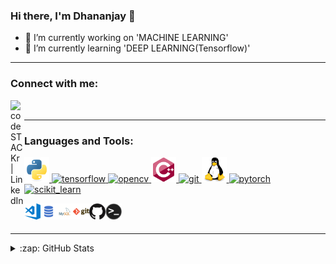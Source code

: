 ### Hi there, I'm Dhananjay 👋

- 🔭 I’m currently working on 'MACHINE LEARNING'
- 🌱 I’m currently learning 'DEEP LEARNING(Tensorflow)'

---

### Connect with me:

[<img align="left" alt="codeSTACKr | LinkedIn" width="22px" src="https://cdn.jsdelivr.net/npm/simple-icons@v3/icons/linkedin.svg" />][linkedin]

<br />

---

### Languages and Tools:

<p align="left"> 
    <a href="https://www.python.org" target="_blank"> 
        <img src="https://raw.githubusercontent.com/devicons/devicon/master/icons/python/python-original.svg" alt="python" width="40" height="40"/> 
    </a> 
    <a href="https://www.tensorflow.org" target="_blank"> 
        <img src="https://www.vectorlogo.zone/logos/tensorflow/tensorflow-icon.svg" alt="tensorflow" width="40" height="40"/> 
    </a> 
    <a href="https://opencv.org/" target="_blank"> 
        <img src="https://www.vectorlogo.zone/logos/opencv/opencv-icon.svg" alt="opencv" width="40" height="40"/> 
    </a> 
    <a href="https://www.w3schools.com/cpp/" target="_blank"> 
        <img src="https://raw.githubusercontent.com/devicons/devicon/master/icons/cplusplus/cplusplus-original.svg" alt="cplusplus" width="40" height="40"/> 
    </a> 
    <a href="https://git-scm.com/" target="_blank"> 
        <img src="https://www.vectorlogo.zone/logos/git-scm/git-scm-icon.svg" alt="git" width="40" height="40"/> 
    </a> 
    <a href="https://www.linux.org/" target="_blank"> 
        <img src="https://raw.githubusercontent.com/devicons/devicon/master/icons/linux/linux-original.svg" alt="linux" width="40" height="40"/>
    </a> 
    <a href="https://pytorch.org/" target="_blank"> 
        <img src="https://www.vectorlogo.zone/logos/pytorch/pytorch-icon.svg" alt="pytorch" width="40" height="40"/> 
    </a> 
    <a href="https://scikit-learn.org/" target="_blank"> 
        <img src="https://upload.wikimedia.org/wikipedia/commons/0/05/Scikit_learn_logo_small.svg" alt="scikit_learn" width="40" height="40"/> 
    </a> 
</p>

[<img align="left" alt="Visual Studio Code" width="26px" src="https://raw.githubusercontent.com/github/explore/80688e429a7d4ef2fca1e82350fe8e3517d3494d/topics/visual-studio-code/visual-studio-code.png" />][githubdhanu]
[<img align="left" alt="SQL" width="26px" src="https://raw.githubusercontent.com/github/explore/80688e429a7d4ef2fca1e82350fe8e3517d3494d/topics/sql/sql.png" />][githubdhanu]
[<img align="left" alt="MySQL" width="26px" src="https://raw.githubusercontent.com/github/explore/80688e429a7d4ef2fca1e82350fe8e3517d3494d/topics/mysql/mysql.png" />][githubdhanu]
[<img align="left" alt="Git" width="26px" src="https://raw.githubusercontent.com/github/explore/80688e429a7d4ef2fca1e82350fe8e3517d3494d/topics/git/git.png" />][githubdhanu]
[<img align="left" alt="GitHub" width="26px" src="https://raw.githubusercontent.com/github/explore/78df643247d429f6cc873026c0622819ad797942/topics/github/github.png" />][githubdhanu]
[<img align="left" alt="Terminal" width="26px" src="https://raw.githubusercontent.com/github/explore/80688e429a7d4ef2fca1e82350fe8e3517d3494d/topics/terminal/terminal.png" />][githubdhanu]

<br />
<br />

---

<details>
  <summary>:zap: GitHub Stats</summary>

<img src = "https://github-readme-stats.vercel.app/api?username=dhanu0510&&show_icons=true&title_color=ffffff&icon_color=bb2acf&text_color=daf7dc&bg_color=151515">



</details>

[githubdhanu]: https://www.github.com/dhanu0510
[linkedin]: https://www.linkedin.com/in/dhanu0510/
